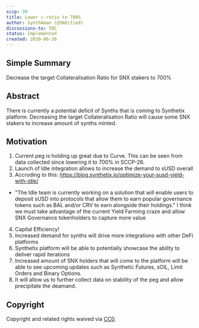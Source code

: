 ```yaml
---
sccp: 30
title: Lower c-ratio to 700%
author: SynthAman (@SNXified)
discussions-to: TBC
status: Implemented
created: 2020-06-26
---
```


## Simple Summary
Decrease the target Collateralisation Ratio for SNX stakers to 700%

## Abstract
There is currently a potential deficit of Synths that is coming to Synthetix platform. Decreasing the target Collateralisation Ratio will cause some SNX stakers to increase amount of synths minted.

## Motivation
1. Current peg is holding up great due to Curve. This can be seen from data collected since lowering it to 700% in SCCP-26.
2. Launch of Idle integration allows to increase the demand to sUSD overall
3. Accroding to this: https://blog.synthetix.io/optimize-your-susd-yield-with-idle/
- "The Idle team is currently working on a solution that will enable users to deposit sUSD into protocols that allow 
them to earn popular governance tokens such as BAL and/or CRV to earn alongside their holdings."
I think we must take advantage of the current Yield Farming craze and allow SNX Governance tokenholders
to capture more value
4. Capital Efficiency!
5. Increased demand for synths will drive more integrations with other DeFi platforms
6. Synthetix platform will be able to potentially showcase the ability to deliver rapid iterations
7. Increased amount of SNX holders that will come to the platform will be able to see upcoming updates such as
Synthetic Futures, sOIL, Limit Orders and Binary Options.
8. It will allow us to further collect data on stability of the peg and allow precipitate the deamand.
## Copyright
Copyright and related rights waived via [CC0](https://creativecommons.org/publicdomain/zero/1.0/).
